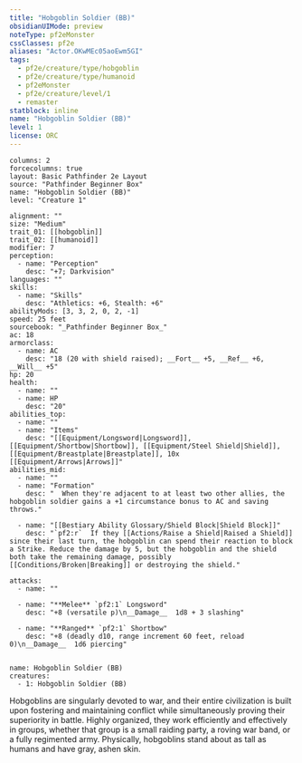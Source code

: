 ```yaml
---
title: "Hobgoblin Soldier (BB)"
obsidianUIMode: preview
noteType: pf2eMonster
cssClasses: pf2e
aliases: "Actor.OKwMEc05aoEwm5GI" 
tags:
  - pf2e/creature/type/hobgoblin
  - pf2e/creature/type/humanoid
  - pf2eMonster
  - pf2e/creature/level/1
  - remaster
statblock: inline
name: "Hobgoblin Soldier (BB)"
level: 1
license: ORC
---
```


```statblock
columns: 2
forcecolumns: true
layout: Basic Pathfinder 2e Layout
source: "Pathfinder Beginner Box"
name: "Hobgoblin Soldier (BB)"
level: "Creature 1"

alignment: ""
size: "Medium"
trait_01: [[hobgoblin]]
trait_02: [[humanoid]]
modifier: 7
perception:
  - name: "Perception"
    desc: "+7; Darkvision"
languages: ""
skills:
  - name: "Skills"
    desc: "Athletics: +6, Stealth: +6"
abilityMods: [3, 3, 2, 0, 2, -1]
speed: 25 feet
sourcebook: "_Pathfinder Beginner Box_"
ac: 18
armorclass:
  - name: AC
    desc: "18 (20 with shield raised); __Fort__ +5, __Ref__ +6, __Will__ +5"
hp: 20
health:
  - name: ""
  - name: HP
    desc: "20"
abilities_top:
  - name: ""
  - name: "Items"
    desc: "[[Equipment/Longsword|Longsword]], [[Equipment/Shortbow|Shortbow]], [[Equipment/Steel Shield|Shield]], [[Equipment/Breastplate|Breastplate]], 10x [[Equipment/Arrows|Arrows]]"
abilities_mid:
  - name: ""
  - name: "Formation"
    desc: "  When they're adjacent to at least two other allies, the hobgoblin soldier gains a +1 circumstance bonus to AC and saving throws."

  - name: "[[Bestiary Ability Glossary/Shield Block|Shield Block]]"
    desc: "`pf2:r`  If they [[Actions/Raise a Shield|Raised a Shield]] since their last turn, the hobgoblin can spend their reaction to block a Strike. Reduce the damage by 5, but the hobgoblin and the shield both take the remaining damage, possibly [[Conditions/Broken|Breaking]] or destroying the shield."

attacks:
  - name: ""

  - name: "**Melee** `pf2:1` Longsword"
    desc: "+8 (versatile p)\n__Damage__  1d8 + 3 slashing"

  - name: "**Ranged** `pf2:1` Shortbow"
    desc: "+8 (deadly d10, range increment 60 feet, reload 0)\n__Damage__  1d6 piercing"
 
```

```encounter-table
name: Hobgoblin Soldier (BB)
creatures:
  - 1: Hobgoblin Soldier (BB)
```



Hobgoblins are singularly devoted to war, and their entire civilization is built upon fostering and maintaining conflict while simultaneously proving their superiority in battle. Highly organized, they work efficiently and effectively in groups, whether that group is a small raiding party, a roving war band, or a fully regimented army. Physically, hobgoblins stand about as tall as humans and have gray, ashen skin.
